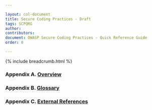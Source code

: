 ```yaml
---

layout: col-document
title: Secure Coding Practices - Draft
tags: SCPQRG
author:
contributors:
document: OWASP Secure Coding Practices - Quick Reference Guide
order: 0

---
```


{% include breadcrumb.html %}
### Appendix A. [Overview](03-overview)

### Appendix B. [Glossary](05-glossary)

### Appendix C. [External References](07-references)
